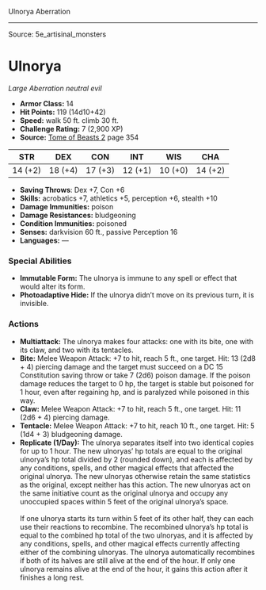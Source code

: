 <MonsterName/>Ulnorya</MonsterName>
<CreatureType/>Aberration</CreatureType>



---

Source: 5e_artisinal_monsters

# Ulnorya

*Large* *Aberration* *neutral evil*

- **Armor Class:** 14
- **Hit Points:** 119 (14d10+42)
- **Speed:** walk 50 ft. climb 30 ft.
- **Challenge Rating:** 7 (2,900 XP)
- **Source:** [Tome of Beasts 2](https://koboldpress.com/kpstore/product/tome-of-beasts-2-for-5th-edition) page 354

| STR | DEX | CON | INT | WIS | CHA |
| --- | --- | --- | --- | --- | --- |
| 14 (+2) | 18 (+4) | 17 (+3) | 12 (+1) | 10 (+0) | 14 (+2) |

- **Saving Throws**: Dex +7, Con +6
- **Skills:** acrobatics +7, athletics +5, perception +6, stealth +10
- **Damage Immunities:** poison
- **Damage Resistances:** bludgeoning
- **Condition Immunities:** poisoned
- **Senses:** darkvision 60 ft., passive Perception 16
- **Languages:** —

### Special Abilities

- **Immutable Form:** The ulnorya is immune to any spell or effect that would alter its form.
- **Photoadaptive Hide:** If the ulnorya didn’t move on its previous turn, it is invisible.

### Actions

- **Multiattack:** The ulnorya makes four attacks: one with its bite, one with its claw, and two with its tentacles.
- **Bite:** Melee Weapon Attack: +7 to hit, reach 5 ft., one target. Hit: 13 (2d8 + 4) piercing damage and the target must succeed on a DC 15 Constitution saving throw or take 7 (2d6) poison damage. If the poison damage reduces the target to 0 hp, the target is stable but poisoned for 1 hour, even after regaining hp, and is paralyzed while poisoned in this way.
- **Claw:** Melee Weapon Attack: +7 to hit, reach 5 ft., one target. Hit: 11 (2d6 + 4) piercing damage.
- **Tentacle:** Melee Weapon Attack: +7 to hit, reach 10 ft., one target. Hit: 5 (1d4 + 3) bludgeoning damage.
- **Replicate (1/Day):** The ulnorya separates itself into two identical copies for up to 1 hour. The new ulnoryas’ hp totals are equal to the original ulnorya’s hp total divided by 2 (rounded down), and each is affected by any conditions, spells, and other magical effects that affected the original ulnorya. The new ulnoryas otherwise retain the same statistics as the original, except neither has this action. The new ulnoryas act on the same initiative count as the original ulnorya and occupy any unoccupied spaces within 5 feet of the original ulnorya’s space.<br><br>If one ulnorya starts its turn within 5 feet of its other half, they can each use their reactions to recombine. The recombined ulnorya’s hp total is equal to the combined hp total of the two ulnoryas, and it is affected by any conditions, spells, and other magical effects currently affecting either of the combining ulnoryas. The ulnorya automatically recombines if both of its halves are still alive at the end of the hour. If only one ulnorya remains alive at the end of the hour, it gains this action after it finishes a long rest.




